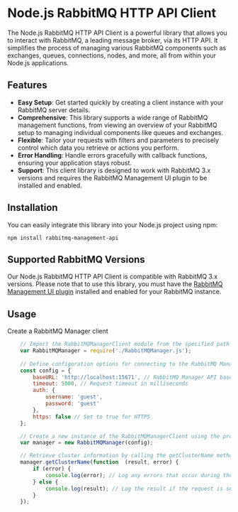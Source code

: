 # Node.js RabbitMQ HTTP API Client
The Node.js RabbitMQ HTTP API Client is a powerful library that allows you to interact with RabbitMQ, a leading message broker, via its HTTP API. It simplifies the process of managing various RabbitMQ components such as exchanges, queues, connections, nodes, and more, all from within your Node.js applications.

## Features
-   **Easy Setup**: Get started quickly by creating a client instance with your RabbitMQ server details.
-   **Comprehensive**: This library supports a wide range of RabbitMQ management functions, from viewing an overview of your RabbitMQ setup to managing individual components like queues and exchanges.
-   **Flexible**: Tailor your requests with filters and parameters to precisely control which data you retrieve or actions you perform.
-   **Error Handling**: Handle errors gracefully with callback functions, ensuring your application stays robust.
-   **Support**: This client library is designed to work with RabbitMQ 3.x versions and requires the RabbitMQ Management UI plugin to be installed and enabled.


## Installation
You can easily integrate this library into your Node.js project using npm:

```
npm install rabbitmq-management-api
```

## Supported RabbitMQ Versions
Our Node.js RabbitMQ HTTP API Client is compatible with RabbitMQ 3.x versions. Please note that to use this library, you must have the [RabbitMQ Management UI plugin](http://www.rabbitmq.com/management.html) installed and enabled for your RabbitMQ instance.

## Usage
Create a RabbitMQ Manager client
``` js
    // Import the RabbitMQManagerClient module from the specified path
    var RabbitMQManager = require('./RabbitMQManager.js');
    
    // Define configuration options for connecting to the RabbitMQ Management API
	const config = {
        baseURL: 'http://localhost:15671', // RabbitMQ Manager API base URL
        timeout: 5000, // Request timeout in milliseconds
        auth: {
            username: 'guest',
            password: 'guest'
        },
        https: false // Set to true for HTTPS
    };

    // Create a new instance of the RabbitMQManagerClient using the provided configuration
    var manager = new RabbitMQManager(config);

    // Retrieve cluster information by calling the getClusterName method
    manager.getClusterName(function  (result, error) {
		if (error) {
			console.log(error); // Log any errors that occur during the request
		} else {
			console.log(result); // Log the result if the request is successful
		}
	});
```